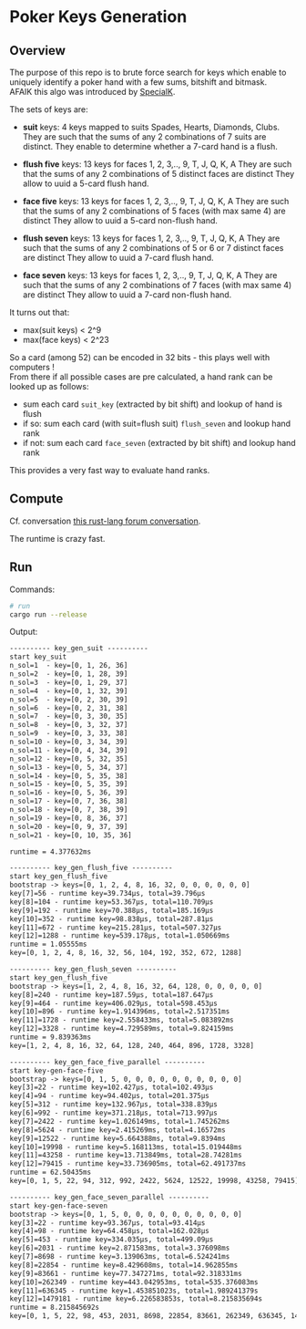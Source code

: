# Poker Keys Generation

## Overview

The purpose of this repo is to brute force search for keys which enable to uniquely identify a poker hand with a few sums, bitshift and bitmask.  
AFAIK this algo was introduced by [SpecialK](https://github.com/kennethshackleton/SKPokerEval).

The sets of keys are:

+ **suit** keys:
    4 keys mapped to suits Spades, Hearts, Diamonds, Clubs.
    They are such that the sums of any 2 combinations of 7 suits are distinct.
    They enable to determine whether a 7-card hand is a flush.

+ **flush five** keys:
    13 keys for faces 1, 2, 3,.., 9, T, J, Q, K, A
    They are such that the sums of any 2 combinations of 5 distinct faces are distinct
    They allow to uuid a 5-card flush hand.

+ **face five** keys:
    13 keys for faces 1, 2, 3,.., 9, T, J, Q, K, A
    They are such that the sums of any 2 combinations of 5 faces (with max same 4) are distinct
    They allow to uuid a 5-card non-flush hand.

+ **flush seven** keys:
    13 keys for faces 1, 2, 3,.., 9, T, J, Q, K, A
    They are such that the sums of any 2 combinations of 5 or 6 or 7 distinct faces are distinct
    They allow to uuid a 7-card flush hand.

+ **face seven** keys:
    13 keys for faces 1, 2, 3,.., 9, T, J, Q, K, A
    They are such that the sums of any 2 combinations of 7 faces (with max same 4) are distinct
    They allow to uuid a 7-card non-flush hand.

It turns out that:

+ max(suit keys) < 2^9
+ max(face keys) < 2^23

So a card (among 52) can be encoded in 32 bits - this plays well with computers !  
From there if all possible cases are pre calculated, a hand rank can be looked up as follows:

+ sum each card `suit_key` (extracted by bit shift) and lookup of hand is flush
+ if so: sum each card (with suit=flush suit) `flush_seven` and lookup hand rank
+ if not: sum each card `face_seven` (extracted by bit shift) and lookup hand rank

This provides a very fast way to evaluate hand ranks.

## Compute

Cf. conversation [this rust-lang forum conversation](https://users.rust-lang.org/t/rust-vs-c-vs-go-runtime-speed-comparison/104107).

The runtime is crazy fast.

## Run

Commands:

```sh
# run
cargo run --release
```

Output:

```txt
---------- key_gen_suit ----------
start key_suit
n_sol=1  - key=[0, 1, 26, 36]
n_sol=2  - key=[0, 1, 28, 39]
n_sol=3  - key=[0, 1, 29, 37]
n_sol=4  - key=[0, 1, 32, 39]
n_sol=5  - key=[0, 2, 30, 39]
n_sol=6  - key=[0, 2, 31, 38]
n_sol=7  - key=[0, 3, 30, 35]
n_sol=8  - key=[0, 3, 32, 37]
n_sol=9  - key=[0, 3, 33, 38]
n_sol=10 - key=[0, 3, 34, 39]
n_sol=11 - key=[0, 4, 34, 39]
n_sol=12 - key=[0, 5, 32, 35]
n_sol=13 - key=[0, 5, 34, 37]
n_sol=14 - key=[0, 5, 35, 38]
n_sol=15 - key=[0, 5, 35, 39]
n_sol=16 - key=[0, 5, 36, 39]
n_sol=17 - key=[0, 7, 36, 38]
n_sol=18 - key=[0, 7, 38, 39]
n_sol=19 - key=[0, 8, 36, 37]
n_sol=20 - key=[0, 9, 37, 39]
n_sol=21 - key=[0, 10, 35, 36]

runtime = 4.377632ms

---------- key_gen_flush_five ----------
start key_gen_flush_five
bootstrap -> keys=[0, 1, 2, 4, 8, 16, 32, 0, 0, 0, 0, 0, 0]
key[7]=56 - runtime key=39.734µs, total=39.796µs
key[8]=104 - runtime key=53.367µs, total=110.709µs
key[9]=192 - runtime key=70.388µs, total=185.169µs
key[10]=352 - runtime key=98.838µs, total=287.81µs
key[11]=672 - runtime key=215.281µs, total=507.327µs
key[12]=1288 - runtime key=539.178µs, total=1.050669ms
runtime = 1.05555ms
key=[0, 1, 2, 4, 8, 16, 32, 56, 104, 192, 352, 672, 1288]

---------- key_gen_flush_seven ----------
start key_gen_flush_five
bootstrap -> keys=[1, 2, 4, 8, 16, 32, 64, 128, 0, 0, 0, 0, 0]
key[8]=240 - runtime key=187.59µs, total=187.647µs
key[9]=464 - runtime key=406.029µs, total=598.453µs
key[10]=896 - runtime key=1.914396ms, total=2.517351ms
key[11]=1728 - runtime key=2.558433ms, total=5.083892ms
key[12]=3328 - runtime key=4.729589ms, total=9.824159ms
runtime = 9.839363ms
key=[1, 2, 4, 8, 16, 32, 64, 128, 240, 464, 896, 1728, 3328]

---------- key_gen_face_five_parallel ----------
start key-gen-face-five
bootstrap -> keys=[0, 1, 5, 0, 0, 0, 0, 0, 0, 0, 0, 0, 0]
key[3]=22 - runtime key=102.427µs, total=102.493µs
key[4]=94 - runtime key=94.402µs, total=201.375µs
key[5]=312 - runtime key=132.967µs, total=338.839µs
key[6]=992 - runtime key=371.218µs, total=713.997µs
key[7]=2422 - runtime key=1.026149ms, total=1.745262ms
key[8]=5624 - runtime key=2.415269ms, total=4.16572ms
key[9]=12522 - runtime key=5.664388ms, total=9.8394ms
key[10]=19998 - runtime key=5.168113ms, total=15.019448ms
key[11]=43258 - runtime key=13.713849ms, total=28.74281ms
key[12]=79415 - runtime key=33.736905ms, total=62.491737ms
runtime = 62.50435ms
key=[0, 1, 5, 22, 94, 312, 992, 2422, 5624, 12522, 19998, 43258, 79415]

---------- key_gen_face_seven_parallel ----------
start key-gen-face-seven
bootstrap -> keys=[0, 1, 5, 0, 0, 0, 0, 0, 0, 0, 0, 0, 0]
key[3]=22 - runtime key=93.367µs, total=93.414µs
key[4]=98 - runtime key=64.458µs, total=162.028µs
key[5]=453 - runtime key=334.035µs, total=499.09µs
key[6]=2031 - runtime key=2.871583ms, total=3.376098ms
key[7]=8698 - runtime key=3.139063ms, total=6.524241ms
key[8]=22854 - runtime key=8.429608ms, total=14.962855ms
key[9]=83661 - runtime key=77.347271ms, total=92.318331ms
key[10]=262349 - runtime key=443.042953ms, total=535.376083ms
key[11]=636345 - runtime key=1.453851023s, total=1.989241379s
key[12]=1479181 - runtime key=6.226583853s, total=8.215835694s
runtime = 8.215845692s
key=[0, 1, 5, 22, 98, 453, 2031, 8698, 22854, 83661, 262349, 636345, 1479181]
```
